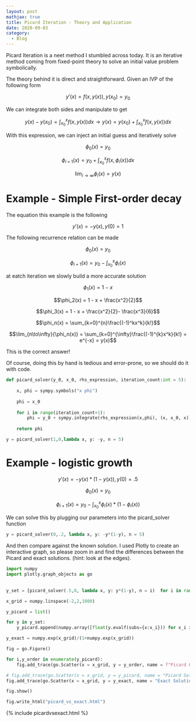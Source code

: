```yaml
---
layout: post
mathjax: true
title: Picard Iteration - Theory and Application
date: 2020-09-03
category:
  - Blog
---
```


Picard Iteration is a neet method I stumbled across today. It is an iterative method coming from fixed-point theory to solve an initial value problem symbolically. 

The theory behind it is direct and straightforward. Given an IVP of the following form

$$y'(x) = f(x,y(x)),y(x_0)=y_0$$

We can integrate both sides and manipulate to get

$$y(x)-y(x_0) = \int_{x_0}^{x}{f(x,y(x))dx} \rightarrow  y(x)= y(x_0) +\int_{x_0}^{x}{f(x,y(x))dx}$$

With this expression, we can inject an initial guess and iteratively solve

$$\phi_0(x) = y_0$$

$$\phi_{i+1}(x) = y_0 + \int_{x_0}^{x}{f(x,\phi_i(x))dx}$$

$$\lim_{i\to\infty}{\phi_i(x)} = y(x)$$

# Example - Simple First-order decay
The equation this example is the following

$$y'(x) = -y(x), y(0) = 1$$

The following recurrence relation can be made

$$\phi_0(x) = y_0$$

$$\phi_{i+1}(x) = y_0 -\int_{x_0}^{x}{\phi_i(x)}$$

at eatch iteration we slowly build a more accurate solution

$$\phi_1(x) = 1 - x$$

$$\phi_2(x) = 1 - x + \frac{x^2}{2}$$

$$\phi_3(x) = 1 - x + \frac{x^2}{2}- \frac{x^3}{6}$$

$$\phi_n(x) = \sum_{k=0}^{n}\frac{(-1)^kx^k}{k!}$$

$$\lim_{n\to\infty}{\phi_n(x)} =  \sum_{k=0}^{\infty}\frac{(-1)^{k}x^k}{k!} = e^{-x} = y(x)$$

This is the correct answer!

Of course, doing this by hand is tedious and error-prone, so we should do it with code. 

```python 
def picard_solver(y_0, x_0, rhs_expression, iteration_count:int = 5):
    
    x, phi = sympy.symbols("x phi")
    
    phi = x_0
    
    for i in range(iteration_count+1):
        phi = y_0 + sympy.integrate(rhs_expression(x,phi), (x, x_0, x))
        
    return phi

y = picard_solver(1,0,lambda x, y: -y, n = 5)

```

# Example - logistic growth

$$y'(x) = -y(x)*(1-y(x)), y(0) = .5$$

$$\phi_0(x) = y_0$$

$$\phi_{i+1}(x) = y_0 -\int_{x_0}^{x}{\phi_i(x)*(1-\phi_i(x))}$$

We can solve this by plugging our parameters into the picard_solver function

```python
y = picard_solver(0,.2, lambda x, y: -y*(1-y), n = 5)
```

And then compare against the known solution. I used Plotly to create an interactive graph, so please zoom in and find the differences between the Picard and exact solutions. (hint: look at the edges).

```python
import numpy 
import plotly.graph_objects as go
    
    
y_set = [picard_solver(.5,0, lambda x, y: y*(1-y), n = i)  for i in range(1,6)]

x_grid = numpy.linspace(-2,2,1000)

y_picard = list()

for y in y_set:
    y_picard.append(numpy.array([float(y.evalf(subs={x:x_i})) for x_i in x_grid]))

y_exact = numpy.exp(x_grid)/(1+numpy.exp(x_grid))

fig = go.Figure()

for i,y_order in enumerate(y_picard):
    fig.add_trace(go.Scatter(x = x_grid, y = y_order, name = f"Picard Order {i+1}"))

# fig.add_trace(go.Scatter(x = x_grid, y = y_picard, name = "Picard Solution"))
fig.add_trace(go.Scatter(x = x_grid, y = y_exact, name = "Exact Solution"))

fig.show()

fig.write_html("picard_vs_exact.html")

```

{% include picardvsexact.html %}
